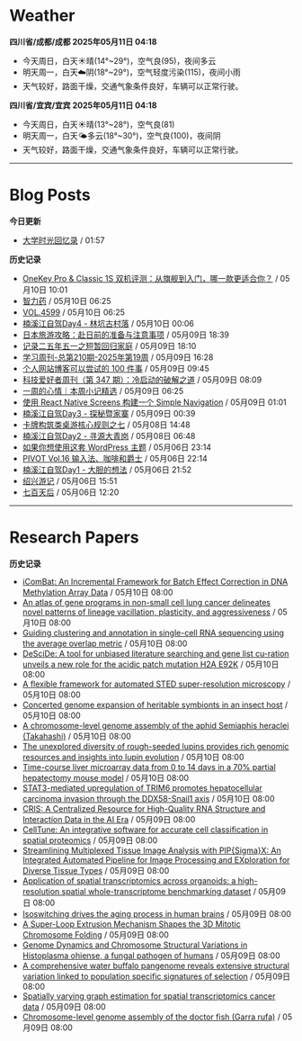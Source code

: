 # Weather
<!--qweather:start-->
**四川省/成都/成都 2025年05月11日 04:18**
- 今天周日，白天☀️晴(14°~29°)，空气良(95)，夜间多云
- 明天周一，白天☁️阴(18°~29°)，空气轻度污染(115)，夜间小雨
- 天气较好，路面干燥，交通气象条件良好，车辆可以正常行驶。

**四川省/宜宾/宜宾 2025年05月11日 04:18**
- 今天周日，白天☀️晴(13°~28°)，空气良(81)
- 明天周一，白天🌤️多云(18°~30°)，空气良(100)，夜间阴
- 天气较好，路面干燥，交通气象条件良好，车辆可以正常行驶。
<!--qweather:end-->
---
# Blog Posts
<!--rss-blogs:start-->
**今日更新**
- [大学时光回忆录](https://innei.in/notes/190) / 01:57

**历史记录**
- [OneKey Pro & Classic 1S 双机评测：从旗舰到入门，哪一款更适合你？](https://song.al/onekey) / 05月10日 10:01
- [智力药](http://m.wufazhuce.com/article/6788) / 05月10日 06:25
- [VOL.4599](http://m.wufazhuce.com/one/4748) / 05月10日 06:25
- [楠溪江自驾Day4 - 林坑古村落](https://blog.ops-coffee.cn/r/city-china-zhejiang-wenzhou-yongjia-nanxijiang-04.html) / 05月10日 00:06
- [日本旅游攻略：赴日前的准备与注意事项](https://song.al/japantravel) / 05月09日 18:39
- [记录二五年五一之短暂回归家庭](https://wiki.eryajf.net/pages/ad1f6b/) / 05月09日 18:10
- [学习周刊-总第210期-2025年第19周](https://wiki.eryajf.net/pages/ff011f/) / 05月09日 16:28
- [个人网站博客可以尝试的 100 件事](https://anotherdayu.com/2025/6940/) / 05月09日 09:45
- [科技爱好者周刊（第 347 期）：冷启动的破解之道](http://www.ruanyifeng.com/blog/2025/05/weekly-issue-347.html) / 05月09日 08:09
- [一周的心情｜本周小记精选](http://m.wufazhuce.com/question/4361) / 05月09日 06:25
- [使用 React Native Screens 构建一个 Simple Navigation](https://innei.in/posts/tech/build-simple-navigation-with-react-native-screens) / 05月09日 01:01
- [楠溪江自驾Day3 - 探秘暨家寨](https://blog.ops-coffee.cn/r/city-china-zhejiang-wenzhou-yongjia-nanxijiang-03.html) / 05月09日 00:39
- [卡牌构筑类桌游核心规则之七](https://blog.codingnow.com/2025/05/dbg_rules_7.html) / 05月08日 14:48
- [楠溪江自驾Day2 - 寻源大青岗](https://blog.ops-coffee.cn/r/city-china-zhejiang-wenzhou-yongjia-nanxijiang-02.html) / 05月08日 06:48
- [如果你想使用这套 WordPress 主题](https://anotherdayu.com/2025/6919/) / 05月06日 23:14
- [PIVOT Vol.16 输入法、咖啡和爵士](https://anotherdayu.com/2025/6914/) / 05月06日 22:14
- [楠溪江自驾Day1 - 大胆的想法](https://blog.ops-coffee.cn/r/city-china-zhejiang-wenzhou-yongjia-nanxijiang-01.html) / 05月06日 21:52
- [绍兴游记](https://www.ntiy.com/2274.html) / 05月06日 15:51
- [七百天后](https://imzm.im/700-days-after/) / 05月06日 12:20
<!--rss-blogs:end-->
---
# Research Papers
<!--rss-papers:start-->
**历史记录**
- [iComBat: An Incremental Framework for Batch Effect Correction in DNA Methylation Array Data](https://www.biorxiv.org/content/10.1101/2025.05.06.652337v1?rss=1) / 05月10日 08:00
- [An atlas of gene programs in non-small cell lung cancer delineates novel patterns of lineage vacillation, plasticity, and aggressiveness](https://www.biorxiv.org/content/10.1101/2025.05.06.652317v1?rss=1) / 05月10日 08:00
- [Guiding clustering and annotation in single-cell RNA sequencing using the average overlap metric](https://www.biorxiv.org/content/10.1101/2025.05.06.652497v1?rss=1) / 05月10日 08:00
- [DeSciDe: A tool for unbiased literature searching and gene list cu-ration unveils a new role for the acidic patch mutation H2A E92K](https://www.biorxiv.org/content/10.1101/2025.05.05.652253v1?rss=1) / 05月10日 08:00
- [A flexible framework for automated STED super-resolution microscopy](https://www.biorxiv.org/content/10.1101/2025.05.05.652196v1?rss=1) / 05月10日 08:00
- [Concerted genome expansion of heritable symbionts in an insect host](https://www.biorxiv.org/content/10.1101/2025.05.06.652349v1?rss=1) / 05月10日 08:00
- [A chromosome-level genome assembly of the aphid Semiaphis heraclei (Takahashi)](https://www.nature.com/articles/s41597-025-04994-x) / 05月10日 08:00
- [The unexplored diversity of rough-seeded lupins provides rich genomic resources and insights into lupin evolution](https://www.nature.com/articles/s41467-025-58531-w) / 05月10日 08:00
- [Time-course liver microarray data from 0 to 14 days in a 70% partial hepatectomy mouse model](https://www.nature.com/articles/s41597-025-05128-z) / 05月10日 08:00
- [STAT3-mediated upregulation of TRIM6 promotes hepatocellular carcinoma invasion through the DDX58-Snail1 axis](https://www.nature.com/articles/s41598-025-96548-9) / 05月10日 08:00
- [CRIS: A Centralized Resource for High-Quality RNA Structure and Interaction Data in the AI Era](https://www.biorxiv.org/content/10.1101/2025.05.05.652292v1?rss=1) / 05月09日 08:00
- [CellTune: An integrative software for accurate cell classification in spatial proteomics](https://www.biorxiv.org/content/10.1101/2025.05.05.652215v1?rss=1) / 05月09日 08:00
- [Streamlining Multiplexed Tissue Image Analysis with PIP{Sigma}X: An Integrated Automated Pipeline for Image Processing and EXploration for Diverse Tissue Types](https://www.biorxiv.org/content/10.1101/2025.05.04.652145v1?rss=1) / 05月09日 08:00
- [Application of spatial transcriptomics across organoids: a high-resolution spatial whole-transcriptome benchmarking dataset](https://www.biorxiv.org/content/10.1101/2025.05.04.651803v1?rss=1) / 05月09日 08:00
- [Isoswitching drives the aging process in human brains](https://www.biorxiv.org/content/10.1101/2025.05.05.652255v1?rss=1) / 05月09日 08:00
- [A Super-Loop Extrusion Mechanism Shapes the 3D Mitotic Chromosome Folding](https://www.biorxiv.org/content/10.1101/2025.05.05.652288v1?rss=1) / 05月09日 08:00
- [Genome Dynamics and Chromosome Structural Variations in Histoplasma ohiense, a fungal pathogen of humans](https://www.biorxiv.org/content/10.1101/2025.05.05.652209v1?rss=1) / 05月09日 08:00
- [A comprehensive water buffalo pangenome reveals extensive structural variation linked to population specific signatures of selection](https://www.biorxiv.org/content/10.1101/2025.05.04.652079v1?rss=1) / 05月09日 08:00
- [Spatially varying graph estimation for spatial transcriptomics cancer data](https://www.biorxiv.org/content/10.1101/2025.05.04.652097v1?rss=1) / 05月09日 08:00
- [Chromosome-level genome assembly of the doctor fish (Garra rufa)](https://www.nature.com/articles/s41597-025-05101-w) / 05月09日 08:00
<!--rss-papers:end-->
